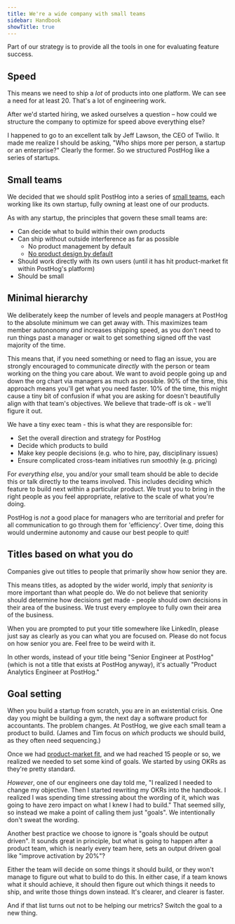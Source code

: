 ```yaml
---
title: We're a wide company with small teams
sidebar: Handbook
showTitle: true
---
```


Part of our strategy is to provide all the tools in one for evaluating feature success.

## Speed

This means we need to ship a _lot_ of products into one platform. We can see a need for at least 20. That's a lot of engineering work.

After we'd started hiring, we asked ourselves a question – how could we structure the company to optimize for speed above everything else? 

I happened to go to an excellent talk by Jeff Lawson, the CEO of Twilio. It made me realize I should be asking, "Who ships more per person, a startup or an enterprise?" Clearly the former. So we structured PostHog like a series of startups.

## Small teams

We decided that we should split PostHog into a series of [small teams](/teams), each working like its own startup, fully owning at least one of our products.

As with any startup, the principles that govern these small teams are:

- Can decide what to build within their own products
- Can ship without outside interference as far as possible
  - No product management by default
  - [No product design by default](/handbook/brand/process)
- Should work directly with its own users (until it has hit product-market fit within PostHog's platform)
- Should be small

## Minimal hierarchy

We deliberately keep the number of levels and people managers at PostHog to the absolute minimum we can get away with. This maximizes team member autononomy _and_ increases shipping speed, as you don't need to run things past a manager or wait to get something signed off the vast majority of the time. 

This means that, if you need something or need to flag an issue, you are strongly encouraged to communicate _directly_ with the person or team working on the thing you care about. We want to avoid people going up and down the org chart via managers as much as possible. 90% of the time, this approach means you'll get what you need faster. 10% of the time, this might cause a tiny bit of confusion if what you are asking for doesn't beautifully align with that team's objectives. We believe that trade-off is ok - we'll figure it out. 

We have a tiny exec team - this is what they are responsible for:
- Set the overall direction and strategy for PostHog
- Decide which products to build
- Make key people decisions (e.g. who to hire, pay, disciplinary issues)
- Ensure complicated cross-team initiatives run smoothly (e.g. pricing)

For _everything else_, you and/or your small team should be able to decide this or talk directly to the teams involved. This includes deciding which feature to build next within a particular product. We trust you to bring in the right people as you feel appropriate, relative to the scale of what you're doing. 

PostHog is _not_ a good place for managers who are territorial and prefer for all communication to go through them for 'efficiency'. Over time, doing this would undermine autonomy and cause our best people to quit!

## Titles based on what you do

Companies give out titles to people that primarily show how senior they are. 

This means titles, as adopted by the wider world, imply that _seniority_ is more important than what people do. We do not believe that seniority should determine how decisions get made - people should own decisions in their area of the business. We trust every employee to fully own their area of the business.

When you are prompted to put your title somewhere like LinkedIn, please just say as clearly as you can what you are focused on. Please do not focus on how senior you are. Feel free to be weird with it.

In other words, instead of your title being "Senior Engineer at PostHog" (which is not a title that exists at PostHog anyway), it's actually "Product Analytics Engineer at PostHog."

## Goal setting

When you build a startup from scratch, you are in an existential crisis. One day you might be building a gym, the next day a software product for accountants. The problem changes. At PostHog, we give each small team a product to build. (James and Tim focus on _which_ products we should build, as they often need sequencing.)

Once we had [product-market fit](/blog/product-market-fit-game), and we had reached 15 people or so, we realized we needed to set some kind of goals. We started by using OKRs as they're pretty standard.

*However*, one of our engineers one day told me, "I realized I needed to change my objective. Then I started rewriting my OKRs into the handbook. I realized I was spending time stressing about the wording of it, which was going to have zero impact on what I knew I had to build." That seemed silly, so instead we make a point of calling them just "goals". We intentionally don't sweat the wording.

Another best practice we choose to ignore is "goals should be output driven". It sounds great in principle, but what is going to happen after a product team, which is nearly every team here, sets an output driven goal like "improve activation by 20%"?

Either the team will decide on some things it should build, or they won't manage to figure out what to build to do this. In either case, if a team knows what it should achieve, it should then figure out which things it needs to ship, and write those things down instead. It's clearer, and clearer is faster.

And if that list turns out not to be helping our metrics? Switch the goal to a new thing.

